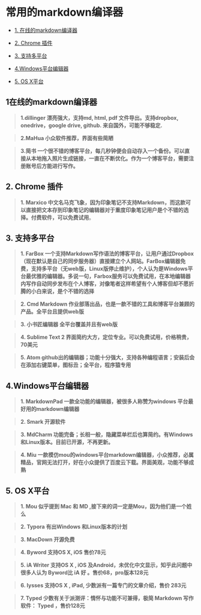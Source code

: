 # 常用的markdown编译器
* [1. 在线的markdown编译器](1%E5%9C%A8%E7%BA%BF%E7%9A%84markdown%E7%BC%96%E8%AF%91%E5%99%A8)

* [2. Chrome 插件](#2)

* [3. 支持多平台](#3)

* [4.Windows平台编辑器](#4)

* [ 5. OS X平台](#5)

## <span id="1"> 1在线的markdown编译器</span>


>**1.dillinger 漂亮强大，支持md, html, pdf 文件导出。支持dropbox, onedrive，google drive, github. 来自国外，可能不够稳定.**

>**2.MaHua 小众软件推荐，界面有些简陋**

>**3.简书 一个很不错的博客平台，每几秒钟便会自动存入一个备份。可以直接从本地拖入照片生成链接，一直在不断优化。作为一个博客平台，需要注册账号后方能进行写作。**

## <span id="2">2. Chrome 插件</span>

>**1. Marxico 中文名马克飞象，因为印象笔记不支持Markdown，而这款可以直接把文本存到印象笔记的编辑器对于重度印象笔记用户是个不错的选择。付费软件，可以免费试用**。

## <span id="3">3. 支持多平台</span>

>**1. FarBox 一个支持Markdown写作语法的博客平台，让用户通过Dropbox（现在默认是自己的同步服务器）直接建立个人网站。FarBox编辑器免费，支持多平台（无web版，Linux版停止维护），个人认为是Windows平台最优雅的编辑器。多说一句，Farbox服务可以免费试用，在本地编辑器内写作自动同步发布在个人博客，对像笔者这样希望有个人博客但却不愿折腾的小白来说，是个不错的选择**

>**2. Cmd Markdown 作业部落出品，也是一款不错的工具和博客平台兼顾的产品。全平台且提供web版**

>**3. 小书匠编辑器 全平台覆盖并且有web版**

>**4. Sublime Text 2 界面简约大方，定位专业。可以免费试用，价格稍贵，70美元**

>**5. Atom github出的编辑器；功能十分强大，支持各种编程语言；安装后会在添加右键菜单，图标丑；全平台，程序猿专用**

## <span id="4">4.Windows平台编辑器</span>

>**1. MarkdownPad 一款全功能的编辑器，被很多人称赞为windows 平台最好用的markdown编辑器**

>**2. Smark 开源软件**

>**3. MdCharm 功能完备；长相一般，隐藏菜单栏后也算简约。有Windows 和Linux版本。目前已开源，不再更新。**

>**4. Miu 一款模仿mou的windows平台markdown编辑器，小众推荐，必属精品，官网无法打开，好在小众提供了百度云下载。界面美观，功能不够成熟**

## <span id="5">5. OS X平台</span>

>**1. Mou 似乎提到 Mac 和 MD ,接下来的词一定是Mou，因为他们是一个姓么**

>**2. Typora 有出Windows 和Linux版本的计划**

>**3. MacDown 开源免费**

>**4. Byword 支持OS X, iOS 售价78元**

>**5. iA Writer 支持OS X , iOS 及Android，未优化中文显示，知乎此问题中很多人认为 Byword比 iA 好 。售价68，pro版本128元**

>**6. lysses 支持OS X , iPad, 少数派有一篇专门的文章介绍，售价 283元**

>**7. Typed 少数有关于派测评：情怀与功能不可兼得，极简 Markdown 写作软件： Typed ，售价128元**
